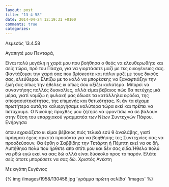```yaml
---
layout: post
title: "13-4-58"
date: 2014-04-24 12:19:31 +0100
comments: true
categories:
---
```


Λεμεσός 13.4.58

Αγαπητέ μου Πενταρά,

Είναι πολύ μεγάλη η χαρά μου που βοήθησα ο θεός να ελευθερωθήτε και σείς τώρα, πρό του Πάσχα, για να γιορτάσετε μαζί με τες οικογένειες σας. Φαντάζομαι την χαρά σας που βρίσκεστε και πάλιν μαζί με τους δικούς σας, ελεύθεροι.
Ελπίζω με το καλό να μπορέσεης να ξαναφτιάξην την ζωή σας όπως την ήθελες κι όπως σου αξίζει καλύτερα. Μπορεί να συναντήσης πολλές δυσκολίες, αλλά είμαι βέβαιος πώς θα πετύχης μιά μέρα, γιατί νομίζω η φυλακή μας έδωσε τα κατάλληλα εφόδια, της αποφασιστηκότητας, της επιμονής και θετικότητας. Κι άν τα είχαμε πρωτήτερα αυτά,τα καλιεργήσαμε καλύτερα τώρα εκεί και πρέπει να πετύχουμε.
Ο Νικολής προχθές μου ζήτησε να φροντίσω να σε βάλουν στην θέση του επαρχιακού γραμματέα των Νέων Συντεχνών Πάφου. Ενήργησα

όπου εχρειάζετο κι είμαι βέβαιος πιός τελικά εσύ θ ́αναλάβης, γιατί πράγματι έχεις αρκετά προσόντα για να βοηθήσης τες Συντεχνίες σας να προοδεύσουν. Θα έρθη ο Σαββίδης την Τετάρτη ή Πέμπτη εκεί να σε δή. Λυπήθηκα πολύ που ήρθετε απο σπίτι μου και δέν σας είδα.Ήθελα πολύ να ρθώ εγώ εκεί να σας δώ αλλά είναι δύσκολο προς το παρόν. Ελάτε σείς όποτε μπορέσετε να σας δώ. Χριστός Ανέστη

Με αγάπη Ευγένιος

{% img /images/1958/130458.jpg 'γράμμα πρώτη σελίδα' 'images' %}
